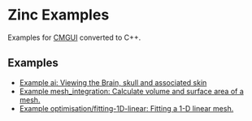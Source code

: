 # Zinc Examples


Examples for [CMGUI](http://cmiss.bioeng.auckland.ac.nz/development/examples/a/index_thumbs.html) converted to C++. 

## Examples

- [Example ai: Viewing the Brain, skull and associated skin ](http://cmiss.bioeng.auckland.ac.nz/development/examples/a/ai/index.html)
- [Example mesh_integration: Calculate volume and surface area of a mesh. ](http://cmiss.bioeng.auckland.ac.nz/development/examples/a/mesh_integration/index.html)
- [Example optimisation/fitting-1D-linear: Fitting a 1-D linear mesh.](http://cmiss.bioeng.auckland.ac.nz/development/examples/a/optimisation/fitting-1D-linear/index.html)



